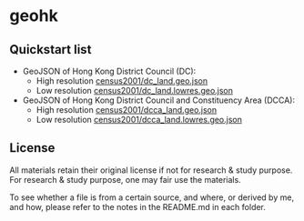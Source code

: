 # geohk

## Quickstart list

- GeoJSON of Hong Kong District Council (DC): 
   - High resolution [census2001/dc_land.geo.json](census2001/dc_land.geo.json)
   - Low resolution [census2001/dc_land.lowres.geo.json](census2001/dc_land.lowres.geo.json)
- GeoJSON of Hong Kong District Council and Constituency Area (DCCA):
   - High resolution [census2001/dcca_land.geo.json](census2001/dcca_land.geo.json)
   - Low resolution [census2001/dcca_land.lowres.geo.json](census2001/dcca_land.lowres.geo.json)

## License

All materials retain their original license if not for research & study purpose. For research & study purpose, one may fair use the materials.

To see whether a file is from a certain source, and where, or derived by me, and how, please refer to the notes in the README.md in each folder.


